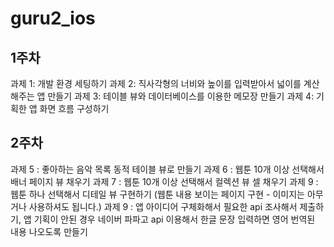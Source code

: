 # guru2_ios

## 1주차
과제 1: 개발 환경 세팅하기
과제 2: 직사각형의 너비와 높이를 입력받아서 넓이를 계산해주는 앱 만들기
과제 3: 테이블 뷰와 데이터베이스를 이용한 메모장 만들기
과제 4: 기획한 앱 화면 흐름 구성하기

## 2주차
<p>과제 5 : 좋아하는 음악 목록 동적 테이블 뷰로 만들기
과제 6 : 웹툰 10개 이상 선택해서 배너 페이지 뷰 채우기
과제 7 : 웹툰 10개 이상 선택해서 컬렉션 뷰 셀 채우기
과제 9 : 웹툰 하나 선택해서 디테일 뷰 구현하기 (웹툰 내용 보이는 페이지 구현 - 이미지는 아무거나 사용하셔도 됩니다.)
과제 9 : 앱 아이디어 구체화해서 필요한 api 조사해서 제출하기, 앱 기획이 안된 경우 네이버 파파고 api 이용해서 한글
            문장 입력하면 영어 번역된 내용 나오도록 만들기
